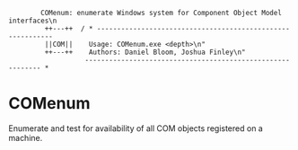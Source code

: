 ```
		COMenum: enumerate Windows system for Component Object Model interfaces\n
		 ++---++  / * -----------------------------------------------------------
		 ||COM||    Usage: COMenum.exe <depth>\n"			
		 ++---++    Authors: Daniel Bloom, Joshua Finley\n"
		           ----------------------------------------------------------- *
```

# COMenum

Enumerate and test for availability of all COM objects registered on a machine.